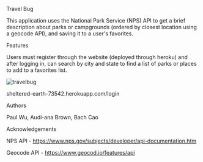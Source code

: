 Travel Bug

This application uses the National Park Service (NPS) API to get a brief description about parks or campgrounds (ordered by closest location using a geocode API), and saving it to a user's favorites.


Features

Users must register through the website (deployed through heroku) and after logging in, can search by city and state to find a list of parks or places to add to a favorites list.



![travelbug](https://user-images.githubusercontent.com/47377631/56103956-15f9b780-5efb-11e9-914c-aa5c74c1ae4c.gif)

sheltered-earth-73542.herokuapp.com/login

Authors

Paul Wu, Audi-ana Brown, Bach Cao


Acknowledgements

NPS API - https://www.nps.gov/subjects/developer/api-documentation.htm

Geocode API - https://www.geocod.io/features/api
